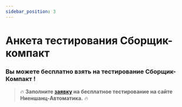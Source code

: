 ```yaml
---
sidebar_position: 3
---
```


# Анкета тестирования Сборщик-компакт

### Вы можете бесплатно взять на тестирование Сборщик-Компакт !

>:fire: **Заполните [заявку](https://nnz-ipc.ru/fc/anketa_compact/) на бесплатное тестирование на сайте Ниеншанц-Автоматика.** :fire:

<!--

<iframe src="https://docs.google.com/forms/d/e/1FAIpQLSeZimppkHU-V30ObX_7j-Vo5a2kzAoMTMgNUsxazx20ZLO9cg/viewform?embedded=true" width="640" height="2060" frameborder="0" marginheight="0" marginwidth="0">Загрузка…</iframe>

-->